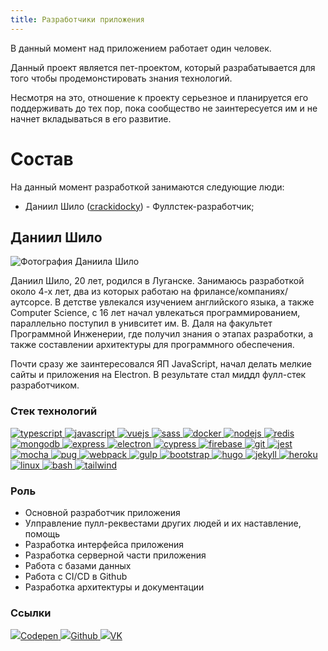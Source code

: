 ```yaml
---
title: Разработчики приложения
---
```


В данный момент над приложением работает один человек.

Данный проект является пет-проектом, который разрабатывается для того чтобы продемонстировать знания технологий.

Несмотря на это, отношение к проекту серьезное и планируется его поддерживать до тех пор, пока сообщество не заинтересуется им и не начнет вкладываться в его развитие.

# Состав

На данный момент разработкой занимаются следующие люди:

- Даниил Шило ([crackidocky](https://github.com/crackidocky)) - Фуллстек-разработчик;

## Даниил Шило

<img class="float-left size-small mr" src="/about/daniil/img.jpg" alt="Фотография Даниила Шило"/>

Даниил Шило, 20 лет, родился в Луганске. Занимаюсь разработкой около 4-х лет, два из которых работаю на фрилансе/компаниях/аутсорсе. В детстве увлекался изучением английского языка, а также Computer Science, с 16 лет начал увлекаться программированием, параллельно поступил в унивситет им. В. Даля на факультет Программной Инженерии, где получил знания о этапах разработки, а также составлении архитектуры для программного обеспечения.

Почти сразу же заинтересовался ЯП JavaScript, начал делать мелкие сайты и приложения на Electron. В результате стал миддл фулл-стек разработчиком.

### Стек технологий

<div class="stack mt">
  <a
    class="stack__item"
    href="https://www.typescriptlang.org/"
    target="_blank"
    rel="noreferrer"
  >
    <img
      src="https://raw.githubusercontent.com/devicons/devicon/master/icons/typescript/typescript-original.svg"
      alt="typescript"
    />
  </a>
  <a
    class="stack__item"
    href="https://developer.mozilla.org/en-US/docs/Web/JavaScript"
    target="_blank"
    rel="noreferrer"
  >
    <img
      src="https://raw.githubusercontent.com/devicons/devicon/master/icons/javascript/javascript-original.svg"
      alt="javascript"
    />
  </a>
  <a
    class="stack__item"
    href="https://vuejs.org/"
    target="_blank"
    rel="noreferrer"
  >
    <img
      src="https://raw.githubusercontent.com/devicons/devicon/master/icons/vuejs/vuejs-original-wordmark.svg"
      alt="vuejs"
    />
  </a>
  <a
    class="stack__item"
    href="https://sass-lang.com"
    target="_blank"
    rel="noreferrer"
  >
    <img
      src="https://raw.githubusercontent.com/devicons/devicon/master/icons/sass/sass-original.svg"
      alt="sass"
    />
  </a>
  <a
    class="stack__item"
    href="https://www.docker.com/"
    target="_blank"
    rel="noreferrer"
  >
    <img
      src="https://raw.githubusercontent.com/devicons/devicon/master/icons/docker/docker-original-wordmark.svg"
      alt="docker"
    />
  </a>
  <a
    class="stack__item"
    href="https://nodejs.org"
    target="_blank"
    rel="noreferrer"
  >
    <img
      src="https://raw.githubusercontent.com/devicons/devicon/master/icons/nodejs/nodejs-original-wordmark.svg"
      alt="nodejs"
    />
  </a>
  <a
    class="stack__item"
    href="https://redis.io"
    target="_blank"
    rel="noreferrer"
  >
    <img
      src="https://raw.githubusercontent.com/devicons/devicon/master/icons/redis/redis-original-wordmark.svg"
      alt="redis"
    />
  </a>
  <a
    class="stack__item"
    href="https://www.mongodb.com/"
    target="_blank"
    rel="noreferrer"
  >
    <img
      src="https://raw.githubusercontent.com/devicons/devicon/master/icons/mongodb/mongodb-original-wordmark.svg"
      alt="mongodb"
    />
  </a>
  <a
    class="stack__item"
    href="https://expressjs.com"
    target="_blank"
    rel="noreferrer"
  >
    <img
      src="https://raw.githubusercontent.com/devicons/devicon/master/icons/express/express-original-wordmark.svg"
      alt="express"
    />
  </a>
  <a
    class="stack__item"
    href="https://www.electronjs.org"
    target="_blank"
    rel="noreferrer"
  >
    <img
      src="https://raw.githubusercontent.com/devicons/devicon/master/icons/electron/electron-original.svg"
      alt="electron"
    />
  </a>
  <a
    class="stack__item"
    href="https://www.cypress.io"
    target="_blank"
    rel="noreferrer"
  >
    <img
      src="https://raw.githubusercontent.com/simple-icons/simple-icons/6e46ec1fc23b60c8fd0d2f2ff46db82e16dbd75f/icons/cypress.svg"
      alt="cypress"
    />
  </a>
  <a
    class="stack__item"
    href="https://firebase.google.com/"
    target="_blank"
    rel="noreferrer"
  >
    <img
      src="https://www.vectorlogo.zone/logos/firebase/firebase-icon.svg"
      alt="firebase"
    />
  </a>
  <a
    class="stack__item"
    href="https://git-scm.com/"
    target="_blank"
    rel="noreferrer"
  >
    <img
      src="https://www.vectorlogo.zone/logos/git-scm/git-scm-icon.svg"
      alt="git"
    />
  </a>
  <a
    class="stack__item"
    href="https://jestjs.io"
    target="_blank"
    rel="noreferrer"
  >
    <img
      src="https://www.vectorlogo.zone/logos/jestjsio/jestjsio-icon.svg"
      alt="jest"
    />
  </a>
  <a
    class="stack__item"
    href="https://mochajs.org"
    target="_blank"
    rel="noreferrer"
  >
    <img
      src="https://www.vectorlogo.zone/logos/mochajs/mochajs-icon.svg"
      alt="mocha"
    />
  </a>
  <a
    class="stack__item"
    href="https://pugjs.org"
    target="_blank"
    rel="noreferrer"
  >
    <img
      src="https://cdn.worldvectorlogo.com/logos/pug.svg"
      alt="pug"
    />
  </a>
  <a
    class="stack__item"
    href="https://webpack.js.org"
    target="_blank"
    rel="noreferrer"
  >
    <img
      src="https://raw.githubusercontent.com/devicons/devicon/d00d0969292a6569d45b06d3f350f463a0107b0d/icons/webpack/webpack-original-wordmark.svg"
      alt="webpack"
    />
  </a>
  <a
    class="stack__item"
    href="https://gulpjs.com"
    target="_blank"
    rel="noreferrer"
  >
    <img
      src="https://raw.githubusercontent.com/devicons/devicon/master/icons/gulp/gulp-plain.svg"
      alt="gulp"
    />
  </a>
  <a
    class="stack__item"
    href="https://getbootstrap.com"
    target="_blank"
    rel="noreferrer"
  >
    <img
      src="https://raw.githubusercontent.com/devicons/devicon/master/icons/bootstrap/bootstrap-plain-wordmark.svg"
      alt="bootstrap"
    />
  </a>
  <a
    class="stack__item"
    href="https://gohugo.io/"
    target="_blank"
    rel="noreferrer"
  >
    <img
      src="https://api.iconify.design/logos-hugo.svg"
      alt="hugo"
    />
  </a>
  <a
    class="stack__item"
    href="https://jekyllrb.com/"
    target="_blank"
    rel="noreferrer"
  >
    <img
      src="https://www.vectorlogo.zone/logos/jekyllrb/jekyllrb-icon.svg"
      alt="jekyll"
    />
  </a>
  <a
    class="stack__item"
    href="https://heroku.com"
    target="_blank"
    rel="noreferrer"
  >
    <img
      src="https://www.vectorlogo.zone/logos/heroku/heroku-icon.svg"
      alt="heroku"
    />
  </a>
  <a
    class="stack__item"
    href="https://www.linux.org/"
    target="_blank"
    rel="noreferrer"
  >
    <img
      src="https://raw.githubusercontent.com/devicons/devicon/master/icons/linux/linux-original.svg"
      alt="linux"
    />
  </a>
  <a
    class="stack__item"
    href="https://www.gnu.org/software/bash/"
    target="_blank"
    rel="noreferrer"
  >
    <img
      src="https://www.vectorlogo.zone/logos/gnu_bash/gnu_bash-icon.svg"
      alt="bash"
    />
  </a>
  <a
    class="stack__item"
    href="https://tailwindcss.com/"
    target="_blank"
    rel="noreferrer"
  >
    <img
      src="https://www.vectorlogo.zone/logos/tailwindcss/tailwindcss-icon.svg"
      alt="tailwind"
    />
  </a>
</div>

### Роль

- Основной разработчик приложения
- Улправление пулл-реквестами других людей и их наставление, помощь
- Разработка интерфейса приложения
- Разработка серверной части приложения
- Работа с базами данных
- Работа с CI/CD в Github
- Разработка архитектуры и документации

### Ссылки

<div class="social-link-list mt">
  <a href="https://codepen.io/crackidocky" class="social-link__item social-link">
    <img class="social-link__img" src="https://cdn.jsdelivr.net/gh/devicons/devicon/icons/codepen/codepen-plain.svg" /><span class="social-link__text">Codepen</span>
  </a>

  <a href="https://github.com/crackidocky" class="social-link__item social-link">
    <img class="social-link__img" src="https://cdn.jsdelivr.net/gh/devicons/devicon/icons/github/github-original.svg" /><span class="social-link__text">Github</span>
  </a>
  
  <a href="https://vk.com/daniilshilo_developer" class="social-link__item social-link">
    <img class="social-link__img" src="https://www.vectorlogo.zone/logos/vk/vk-tile.svg" /><span class="social-link__text">VK</span>
  </a>
</div>
